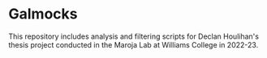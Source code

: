 # Galmocks
This repository includes analysis and filtering scripts for Declan Houlihan's thesis project conducted in the Maroja Lab at Williams College in 2022-23.
